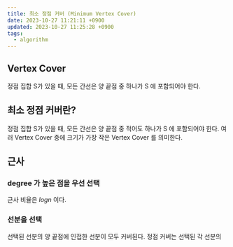 ```yaml
---
title: 최소 정점 커버 (Minimum Vertex Cover)
date: 2023-10-27 11:21:11 +0900
updated: 2023-10-27 11:25:28 +0900
tags:
  - algorithm
---
```


##  Vertex Cover

정점 집합 S가 있을 때, 모든 간선은 양 끝점 중 하나가 S 에 포함되어야 한다.

## 최소 정점 커버란?

정점 집합 S가 있을 때, 모든 간선은 양 끝점 중 적어도 하나가 S 에 포함되어야 한다.
여러 Vertex Cover 중에 크기가 가장 작은 Vertex Cover 를 의미한다.

## 근사

### degree 가 높은 점을 우선 선택

근사 비율은 $log n$ 이다.

### 선분을 선택

선택된 선분의 양 끝점에 인접한 선분이 모두 커버된다. 정점 커버는 선택된 각 선분의 